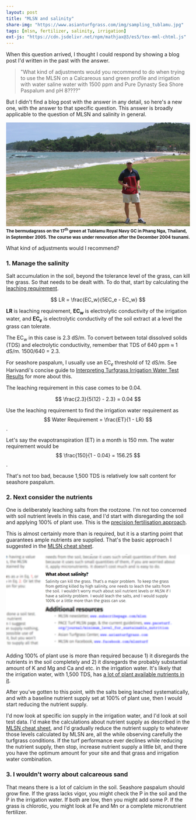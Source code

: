 ```yaml
---
layout: post
title: "MLSN and salinity"
share-img: "https://www.asianturfgrass.com/img/sampling_tublamu.jpg"
tags: [mlsn, fertilizer, salinity, irrigation]
ext-js: "https://cdn.jsdelivr.net/npm/mathjax@3/es5/tex-mml-chtml.js"
---
```


When this question arrived, I thought I could respond by showing a blog post I'd written in the past with the answer.

> "What kind of adjustments would you recommend to do when trying to use the MLSN on a Calcareous sand green profile and irrigation with water saline water with 1500 ppm and Pure Dynasty Sea Shore Paspalum and pH 8????"

But I didn't find a blog post with the answer in any detail, so here's a new one, with the answer to that specific question. This answer is broadly applicable to the question of MLSN and salinity in general.

![salinity damage on the 17th green of the Tublamu GC in Phang Nga, Thailand in September 2005](/img/sampling_tublamu.jpg)
<small><strong>The bermudagrass on the 17<sup>th</sup> green at Tublamu Royal Navy GC in Phang Nga, Thailand, in September 2005. The course was under renovation after the December 2004 tsunami.</strong></small>

What kind of adjustments would I recommend?

### 1. Manage the salinity 

Salt accumulation in the soil, beyond the tolerance level of the grass, can kill the grass. So that needs to be dealt with. To do that, start by calculating the [leaching requirement](http://www.seminar.asianturfgrass.com/water_and_soil_handout.html).

$$ LR = \frac{EC_w}{5EC_e - EC_w} $$

**LR** is leaching requirement, **EC$_w$** is electrolytic conductivity of the irrigation water, and **EC$_e$** is electrolytic conductivity of the soil extract at a level the grass can tolerate.

The EC$_w$ in this case is 2.3 dS/m. To convert between total dissolved solids (TDS) and electrolytic conductivity, remember that TDS of 640 ppm $\approx$ 1 dS/m. 1500/640 = 2.3.

For seashore paspalum, I usually use an EC$_e$ threshold of 12 dS/m. See Harivandi's concise guide to [Interpreting Turfgrass Irrigation Water Test Results](https://anrcatalog.ucanr.edu/pdf/8009.pdf) for more about this.

The leaching requirement in this case comes to be 0.04.

$$ \frac{2.3}{5(12) - 2.3} = 0.04 $$

Use the leaching requirement to find the irrigation water requirement as $$ Water Requirement = \frac{ET}{1 - LR} $$.

Let's say the evapotranspiration (ET) in a month is 150 mm. The water requirement would be $$ \frac{150}{1 - 0.04} = 156.25 $$.

That's not too bad, because 1,500 TDS is relatively low salt content for seashore paspalum.

### 2. Next consider the nutrients

One is deliberately leaching salts from the rootzone. I'm not too concerned with soil nutrient levels in this case, and I'd start with disregarding the soil and applying 100% of plant use. This is the [precision fertilisation approach](https://www.blog.asianturfgrass.com/2015/04/2-similar-approaches-to-fertilisation-with-1-notable-difference.html). 

This is almost certainly more than is required, but it is a starting point that guarantees ample nutrients are supplied. That's the basic approach I suggested in the [MLSN cheat sheet](https://www.asianturfgrass.com/2018-02-03-new-mlsn-cheat-sheet/).

[![img of salinty section mlsn cheat sheet](/img/salinity_mlsn_cheat_sheet.png)](https://www.asianturfgrass.com/2018-02-03-new-mlsn-cheat-sheet/)

Adding 100% of plant use is more than required because 1) it disregards the nutrients in the soil completely and 2) it disregards the probably substantial amount of K and Mg and Ca and etc. in the irrigation water. It's likely that the irrigation water, with 1,500 TDS, has [a lot of plant available nutrients in it](https://www.asianturfgrass.com/2020-02-23-before-next-calcium-app-read-this/).

After you've gotten to this point, with the salts being leached systematically, and with a baseline nutrient supply set at 100% of plant use, then I would start reducing the nutrient supply. 

I'd now look at specific ion supply in the irrigation water, and I'd look at soil test data. I'd make the calculations about nutrient supply as described in the [MLSN cheat sheet](https://www.asianturfgrass.com/2018-02-03-new-mlsn-cheat-sheet/), and I'd gradually reduce the nutrient supply to whatever those levels calculated by MLSN are, all the while observing carefully the turfgrass conditions. If the turf performance ever declines while reducing the nutrient supply, then stop, increase nutrient supply a little bit, and there you have the optimum amount for your site and that grass and irrigation water combination.


### 3. I wouldn't worry about calcareous sand

That means there is a lot of calcium in the soil. Seashore paspalum should grow fine. If the grass lacks vigor, you might check the P in the soil and the P in the irrigation water. If both are low, then you might add some P. If the grass is chlorotic, you might look at Fe and Mn or a complete micronutrient fertilizer.


